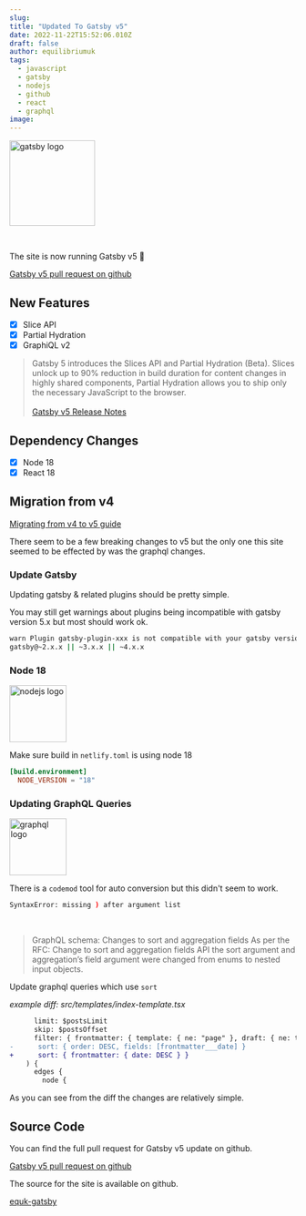 ```yaml
---
slug:
title: "Updated To Gatsby v5"
date: 2022-11-22T15:52:06.010Z
draft: false
author: equilibriumuk
tags:
  - javascript
  - gatsby
  - nodejs
  - github
  - react
  - graphql
image:
---
```


<p class="text-center"><img src="/media/logos/gatsby.svg" alt="gatsby logo" width="150px" class="inline"></p>

<br />

The site is now running Gatsby v5 🎉

<i class="fa fa-code-fork git-fork"></i> <a href="https://github.com/equk/equk-gatsby/pull/18" target="_blank">Gatsby v5 pull request on github</a>

## New Features

- [x] Slice API
- [x] Partial Hydration
- [x] GraphiQL v2

<blockquote>Gatsby 5 introduces the Slices API and Partial Hydration (Beta). Slices unlock up to 90% reduction in build duration for content changes in highly shared components, Partial Hydration allows you to ship only the necessary JavaScript to the browser.<br /><br />
<i class="fa fa-link"></i>  <a href="https://www.gatsbyjs.com/docs/reference/release-notes/v5.0/" target="_blank" rel="noopener noreferrer">Gatsby v5 Release Notes</a></blockquote>

## Dependency Changes

- [x] Node 18
- [x] React 18

## Migration from v4

<i class="fa fa-link"></i>  <a href="https://www.gatsbyjs.com/docs/reference/release-notes/migrating-from-v4-to-v5/" target="_blank" rel="noopener noreferrer">Migrating from v4 to v5 guide</a>

There seem to be a few breaking changes to v5 but the only one this site seemed to be effected by was the graphql changes.

### Update Gatsby

Updating gatsby & related plugins should be pretty simple.

You may still get warnings about plugins being incompatible with gatsby version 5.x but most should work ok.

```bash
warn Plugin gatsby-plugin-xxx is not compatible with your gatsby version 5.0.1 - It requires
gatsby@~2.x.x || ~3.x.x || ~4.x.x
```

### Node 18

<p class="text-center"><img src="/media/logos/nodejs.svg" alt="nodejs logo" width="100px" class="inline"></p>

Make sure build in `netlify.toml` is using node 18

```toml
[build.environment]
  NODE_VERSION = "18"
```

### Updating GraphQL Queries

<p class="text-center"><img src="/media/logos/graphql.svg" alt="graphql logo" width="100px" class="inline"></p>

There is a `codemod` tool for auto conversion but this didn't seem to work.

```bash
SyntaxError: missing ) after argument list
```

<br>

> GraphQL schema: Changes to sort and aggregation fields
> As per the RFC: Change to sort and aggregation fields API the sort argument and aggregation’s field argument were changed from enums to nested input objects.

Update graphql queries which use `sort`

*example diff: src/templates/index-template.tsx*

```diff
      limit: $postsLimit
      skip: $postsOffset
      filter: { frontmatter: { template: { ne: "page" }, draft: { ne: true } } }
-      sort: { order: DESC, fields: [frontmatter___date] }
+      sort: { frontmatter: { date: DESC } }
    ) {
      edges {
        node {
```

As you can see from the diff the changes are relatively simple.

## Source Code

You can find the full pull request for Gatsby v5 update on github.

<i class="fa fa-code-fork git-fork"></i> <a href="https://github.com/equk/equk-gatsby/pull/18" target="_blank">Gatsby v5 pull request on github</a>

The source for the site is available on github.

<a class="github" href="https://github.com/equk/equk-gatsby" aria-label="View on GitHub" target="_blank" rel="noopener noreferrer"><i class="fa fa-github"></i> equk-gatsby</a>